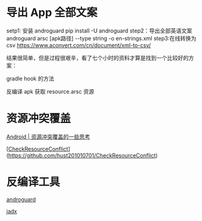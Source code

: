 # 导出 App 全部文案

setp1: 安装 androguard
pip install -U androguard
step2：导出全部英语文案
androguard arsc [apk路径] --type string -o en-strings.xml
step3:在线转换为 csv https://www.aconvert.com/cn/document/xml-to-csv/



结果很简单，但是过程很艰辛，看了七个小时的资料才算是找到一个比较好的方案：

gradle hook 的方法

反编译 apk 获取 resource.arsc 资源





# 资源冲突覆盖

[Android | 资源冲突覆盖的一些思考](https://xie.infoq.cn/article/b670ec6e8517bd22c9672b491)

[[CheckResourceConflict](https://github.com/hust201010701/CheckResourceConflict)](https://github.com/hust201010701/CheckResourceConflict)



# 反编译工具

[androguard](https://androguard.readthedocs.io/en/latest/index.html)

[ jadx](https://github.com/skylot/jadx)
